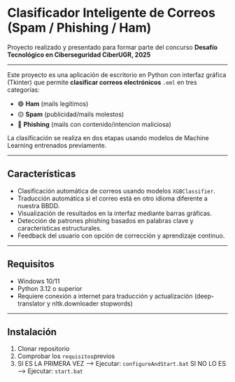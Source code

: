 # Clasificador Inteligente de Correos (Spam / Phishing / Ham)

Proyecto realizado y presentado para formar parte del concurso **Desafío Tecnológico en Ciberseguridad CiberUGR, 2025**

---

Este proyecto es una aplicación de escritorio en Python con interfaz gráfica (Tkinter) que permite **clasificar correos electrónicos** `.eml` en tres categorías:
- 🟢 **Ham** (mails legítimos)
- 🟡 **Spam** (publicidad/mails molestos)
- 🔴 **Phishing** (mails con contenido/intencion maliciosa)

La clasificación se realiza en dos etapas usando modelos de Machine Learning entrenados previamente.

---

## Características
- Clasificación automática de correos usando modelos `XGBClassifier`.
- Traducción automática si el correo está en otro idioma diferente a nuestra BBDD.
- Visualización de resultados en la interfaz mediante barras gráficas.
- Detección de patrones phishing basados en palabras clave y características estructurales.
- Feedback del usuario con opción de corrección y aprendizaje continuo.

---

## Requisitos
- Windows 10/11
- Python 3.12 o superior
- Requiere conexión a internet para traducción y actualización  (deep-translator y nltk.downloader stopwords)

---

## Instalación
1. Clonar repositorio 
2. Comprobar los `requisitos`previos
3. SI ES LA PRIMERA VEZ --> Ejecutar: `configureAndStart.bat`
	SI NO LO ES         --> Ejecutar: `start.bat`
